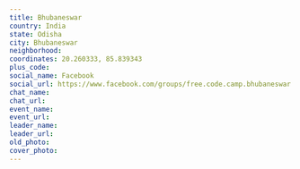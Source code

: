 ```yaml
---
title: Bhubaneswar
country: India
state: Odisha
city: Bhubaneswar
neighborhood: 
coordinates: 20.260333, 85.839343
plus_code:
social_name: Facebook
social_url: https://www.facebook.com/groups/free.code.camp.bhubaneswar
chat_name:
chat_url:
event_name:
event_url:
leader_name:
leader_url:
old_photo: 
cover_photo:
---
```

